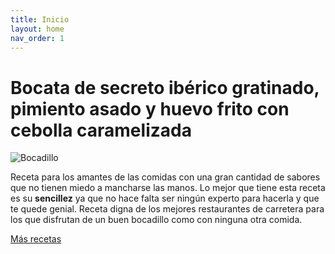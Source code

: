 ```yaml
---
title: Inicio
layout: home
nav_order: 1
---
```


# **Bocata de secreto ibérico gratinado, pimiento asado y huevo frito con cebolla caramelizada**
![Bocadillo](https://img-global.cpcdn.com/recipes/e16953b899827a49/680x482cq70/bocata-de-secreto-iberico-gratinado-pimiento-asado-y-huevo-frito-con-cebolla-caramelizada-foto-principal.webp)


Receta para los amantes de las comidas con una gran cantidad de sabores que no tienen miedo a mancharse las manos. Lo mejor que tiene esta receta es su **sencillez** ya que no hace falta ser ningún experto
para hacerla y que te quede genial. Receta digna de los mejores restaurantes de carretera para los que disfrutan de un buen bocadillo como con ninguna otra comida.



[Más recetas](/otras)
